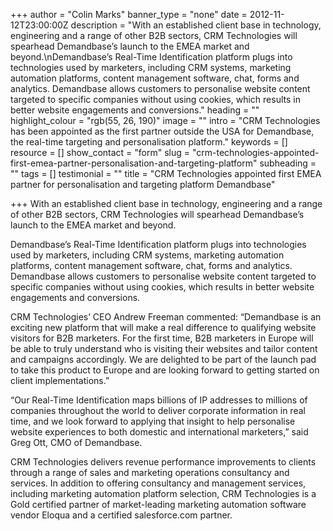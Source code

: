 +++
author = "Colin Marks"
banner_type = "none"
date = 2012-11-12T23:00:00Z
description = "With an established client base in technology, engineering and a range of other B2B sectors, CRM Technologies will spearhead Demandbase’s launch to the EMEA market and beyond.\nDemandbase’s Real-Time Identification platform plugs into technologies used by marketers, including CRM systems, marketing automation platforms, content management software, chat, forms and analytics. Demandbase allows customers to personalise website content targeted to specific companies without using cookies, which results in better website engagements and conversions."
heading = ""
highlight_colour = "rgb(55, 26, 190)"
image = ""
intro = "CRM Technologies has been appointed as the first partner outside the USA for Demandbase, the real-time targeting and personalisation platform."
keywords = []
resource = []
show_contact = "form"
slug = "crm-technologies-appointed-first-emea-partner-personalisation-and-targeting-platform"
subheading = ""
tags = []
testimonial = ""
title = "CRM Technologies appointed first EMEA partner for personalisation and targeting platform Demandbase"

+++
With an established client base in technology, engineering and a range of other B2B sectors, CRM Technologies will spearhead Demandbase’s launch to the EMEA market and beyond.

Demandbase’s Real-Time Identification platform plugs into technologies used by marketers, including CRM systems, marketing automation platforms, content management software, chat, forms and analytics. Demandbase allows customers to personalise website content targeted to specific companies without using cookies, which results in better website engagements and conversions.

CRM Technologies’ CEO Andrew Freeman commented: “Demandbase is an exciting new platform that will make a real difference to qualifying website visitors for B2B marketers. For the first time, B2B marketers in Europe will be able to truly understand who is visiting their websites and tailor content and campaigns accordingly. We are delighted to be part of the launch pad to take this product to Europe and are looking forward to getting started on client implementations.”

“Our Real-Time Identification maps billions of IP addresses to millions of companies throughout the world to deliver corporate information in real time, and we look forward to applying that insight to help personalise website experiences to both domestic and international marketers,” said Greg Ott, CMO of Demandbase.

CRM Technologies delivers revenue performance improvements to clients through a range of sales and marketing operations consultancy and services. In addition to offering consultancy and management services, including marketing automation platform selection, CRM Technologies is a Gold certified partner of market-leading marketing automation software vendor Eloqua and a certified salesforce.com partner.
